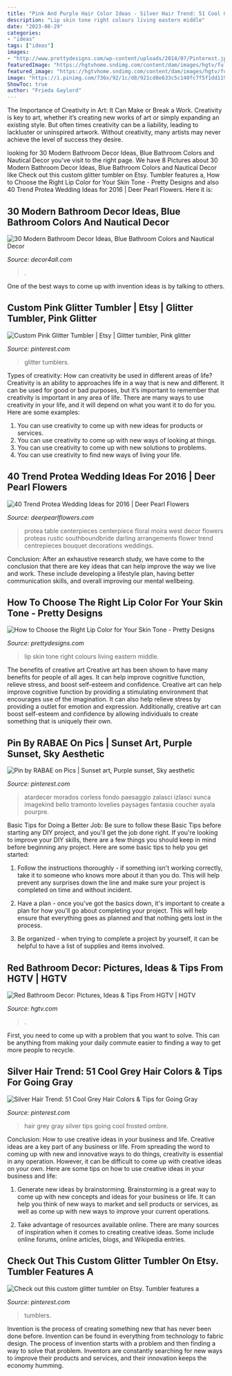 ```yaml
---
title: "Pink And Purple Hair Color Ideas - Silver Hair Trend: 51 Cool Grey Hair Colors &amp; Tips For Going Gray"
description: "Lip skin tone right colours living eastern middle"
date: "2023-08-29"
categories:
- "ideas"
tags: ["ideas"]
images:
- "http://www.prettydesigns.com/wp-content/uploads/2014/07/Pinterest.jpg"
featuredImage: "https://hgtvhome.sndimg.com/content/dam/images/hgtv/fullset/2007/8/3/2/martha-angus-red-bathroom.jpg.rend.hgtvcom.616.822.suffix/1400941155002.jpeg"
featured_image: "https://hgtvhome.sndimg.com/content/dam/images/hgtv/fullset/2007/8/3/2/martha-angus-red-bathroom.jpg.rend.hgtvcom.616.822.suffix/1400941155002.jpeg"
image: "https://i.pinimg.com/736x/92/1c/d8/921cd8e633c5c140fc7f5f1dd119ec1e.jpg"
ShowToc: true
author: "Frieda Gaylord"
---
```



The Importance of Creativity in Art: It Can Make or Break a Work.
Creativity is key to art, whether it’s creating new works of art or simply expanding an existing style. But often times creativity can be a liability, leading to lackluster or uninspired artwork. Without creativity, many artists may never achieve the level of success they desire.

	

		
looking for 30 Modern Bathroom Decor Ideas, Blue Bathroom Colors and Nautical Decor you've visit to the right page. We have 8 Pictures about 30 Modern Bathroom Decor Ideas, Blue Bathroom Colors and Nautical Decor like Check out this custom glitter tumbler on Etsy. Tumbler features a, How to Choose the Right Lip Color for Your Skin Tone - Pretty Designs and also 40 Trend Protea Wedding Ideas for 2016 | Deer Pearl Flowers. Here it is:
		
    
## 30 Modern Bathroom Decor Ideas, Blue Bathroom Colors And Nautical Decor

<img loading=lazy src="https://decor4all.com/wp-content/uploads/2013/06/modern-bathroom-decor-ideas-nautical-theme-11.jpg" onerror="this.onerror=null;this.src='https://tse4.mm.bing.net/th?id=OIP.j9l5WGNi4PB1scc9g4lWKQHaJ3&amp;pid=15.1';" alt="30 Modern Bathroom Decor Ideas, Blue Bathroom Colors and Nautical Decor">

_Source: decor4all.com_

>. 

	

One of the best ways to come up with invention ideas is by talking to others.

    
## Custom Pink Glitter Tumbler | Etsy | Glitter Tumbler, Pink Glitter

<img loading=lazy src="https://i.pinimg.com/736x/92/1c/d8/921cd8e633c5c140fc7f5f1dd119ec1e.jpg" onerror="this.onerror=null;this.src='https://tse4.mm.bing.net/th?id=OIP.uy2B_ikCC8vwGmeY5hX3MAHaJ3&amp;pid=15.1';" alt="Custom Pink Glitter Tumbler | Etsy | Glitter tumbler, Pink glitter">

_Source: pinterest.com_

>glitter tumblers. 

	

Types of creativity: How can creativity be used in different areas of life?
Creativity is an ability to approaches life in a way that is new and different. It can be used for good or bad purposes, but it’s important to remember that creativity is important in any area of life. There are many ways to use creativity in your life, and it will depend on what you want it to do for you. Here are some examples: 
1. You can use creativity to come up with new ideas for products or services.
2. You can use creativity to come up with new ways of looking at things.
3. You can use creativity to come up with new solutions to problems.
4. You can use creativity to find new ways of living your life.

    
## 40 Trend Protea Wedding Ideas For 2016 | Deer Pearl Flowers

<img loading=lazy src="http://www.deerpearlflowers.com/wp-content/uploads/2015/12/rustic-protea-wedding-centrepiece.jpg" onerror="this.onerror=null;this.src='https://tse1.mm.bing.net/th?id=OIP.Y7txdqHnLmA33wwBwpi0PwHaLH&amp;pid=15.1';" alt="40 Trend Protea Wedding Ideas for 2016 | Deer Pearl Flowers">

_Source: deerpearlflowers.com_

>protea table centerpieces centerpiece floral moira west decor flowers proteas rustic southboundbride darling arrangements flower trend centrepieces bouquet decorations weddings. 

	

Conclusion:
After an exhaustive research study, we have come to the conclusion that there are key ideas that can help improve the way we live and work. These include developing a lifestyle plan, having better communication skills, and overall improving our mental wellbeing.

    
## How To Choose The Right Lip Color For Your Skin Tone - Pretty Designs

<img loading=lazy src="http://www.prettydesigns.com/wp-content/uploads/2014/07/Pinterest.jpg" onerror="this.onerror=null;this.src='https://tse3.mm.bing.net/th?id=OIP.gFHYErP7BeftuNrsIncdjAHaHa&amp;pid=15.1';" alt="How to Choose the Right Lip Color for Your Skin Tone - Pretty Designs">

_Source: prettydesigns.com_

>lip skin tone right colours living eastern middle. 

	

The benefits of creative art
Creative art has been shown to have many benefits for people of all ages. It can help improve cognitive function, relieve stress, and boost self-esteem and confidence.
Creative art can help improve cognitive function by providing a stimulating environment that encourages use of the imagination. It can also help relieve stress by providing a outlet for emotion and expression. Additionally, creative art can boost self-esteem and confidence by allowing individuals to create something that is uniquely their own.

    
## Pin By RABAE On Pics | Sunset Art, Purple Sunset, Sky Aesthetic

<img loading=lazy src="https://i.pinimg.com/736x/73/5c/7d/735c7dd2f0e5efc86435f6543552f418.jpg" onerror="this.onerror=null;this.src='https://tse4.mm.bing.net/th?id=OIP.6qcJwwls5dlCAqqEFNa29wHaLH&amp;pid=15.1';" alt="Pin by RABAE on Pics | Sunset art, Purple sunset, Sky aesthetic">

_Source: pinterest.com_

>atardecer morados corless fondo paesaggio zalasci izlasci sunca imagekind bello tramonto lovelies paysages fantasia coucher ayala pourpre. 

	

Basic Tips for Doing a Better Job: Be sure to follow these Basic Tips before starting any DIY project, and you'll get the job done right.
If you're looking to improve your DIY skills, there are a few things you should keep in mind before beginning any project. Here are some basic tips to help you get started: 
1) Follow the instructions thoroughly - if something isn't working correctly, take it to someone who knows more about it than you do. This will help prevent any surprises down the line and make sure your project is completed on time and without incident. 

2) Have a plan - once you've got the basics down, it's important to create a plan for how you'll go about completing your project. This will help ensure that everything goes as planned and that nothing gets lost in the process. 

3) Be organized - when trying to complete a project by yourself, it can be helpful to have a list of supplies and items involved.

    
## Red Bathroom Decor: Pictures, Ideas &amp; Tips From HGTV | HGTV

<img loading=lazy src="https://hgtvhome.sndimg.com/content/dam/images/hgtv/fullset/2007/8/3/2/martha-angus-red-bathroom.jpg.rend.hgtvcom.616.822.suffix/1400941155002.jpeg" onerror="this.onerror=null;this.src='https://tse4.mm.bing.net/th?id=OIP.V9wdh_JK93MTDYwklOzTLQHaJ4&amp;pid=15.1';" alt="Red Bathroom Decor: Pictures, Ideas &amp; Tips From HGTV | HGTV">

_Source: hgtv.com_

>. 

	

First, you need to come up with a problem that you want to solve. This can be anything from making your daily commute easier to finding a way to get more people to recycle.

    
## Silver Hair Trend: 51 Cool Grey Hair Colors &amp; Tips For Going Gray

<img loading=lazy src="https://i.pinimg.com/736x/e6/66/f9/e666f9782a5ae2d0d8955b1ea802efcd.jpg" onerror="this.onerror=null;this.src='https://tse1.mm.bing.net/th?id=OIP.PfO2V1MjAYFxE0ODrWqWMAHaKb&amp;pid=15.1';" alt="Silver Hair Trend: 51 Cool Grey Hair Colors &amp; Tips for Going Gray">

_Source: pinterest.com_

>hair grey gray silver tips going cool frosted ombre. 

	

Conclusion: How to use creative ideas in your business and life.
Creative ideas are a key part of any business or life. From spreading the word to coming up with new and innovative ways to do things, creativity is essential in any operation. However, it can be difficult to come up with creative ideas on your own. Here are some tips on how to use creative ideas in your business and life: 
1) Generate new ideas by brainstorming. Brainstorming is a great way to come up with new concepts and ideas for your business or life. It can help you think of new ways to market and sell products or services, as well as come up with new ways to improve your current operations. 

2) Take advantage of resources available online. There are many sources of inspiration when it comes to creating creative ideas. Some include online forums, online articles, blogs, and Wikipedia entries.

    
## Check Out This Custom Glitter Tumbler On Etsy. Tumbler Features A

<img loading=lazy src="https://i.pinimg.com/736x/89/13/27/891327c043c6503c79aca37fa4410ff1.jpg" onerror="this.onerror=null;this.src='https://tse2.mm.bing.net/th?id=OIP.LchhZULIWWGhauMlRaYWYwHaKe&amp;pid=15.1';" alt="Check out this custom glitter tumbler on Etsy. Tumbler features a">

_Source: pinterest.com_

>tumblers. 

	

Invention is the process of creating something new that has never been done before. Invention can be found in everything from technology to fabric design. The process of invention starts with a problem and then finding a way to solve that problem. Inventors are constantly searching for new ways to improve their products and services, and their innovation keeps the economy humming.


